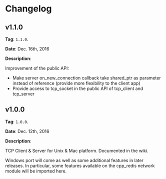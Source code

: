 # Changelog

## v1.1.0
**Tag**: `1.1.0`.

**Date**: Dec. 16th, 2016

**Description**:

Improvement of the public API:

* Make server on_new_connection callback take shared_ptr as parameter instead of reference (provide more flexibility to the client app)
* Provide access to tcp_socket in the public API of tcp_client and tcp_server


## v1.0.0
**Tag**: `1.0.0`.

**Date**: Dec. 12th, 2016

**Description**:

TCP Client & Server for Unix & Mac platform.
Documented in the wiki.

Windows port will come as well as some additional features in later releases.
In particular, some features available on the cpp_redis network module will be imported here.
